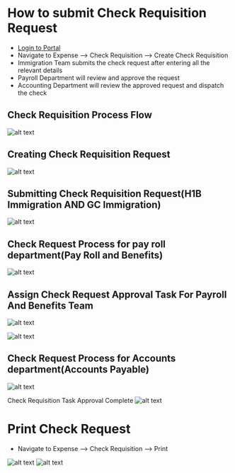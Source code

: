 How to submit Check Requisition Request
==========
 - [Login to Portal](../../office/forgot-password.html "Login")
 - Navigate to Expense --> Check Requisition --> Create Check Requisition 
 - Immigration Team submits the check request after entering all the relevant details
 - Payroll Department will review and approve the request
 - Accounting Department will review the approved request and dispatch the check

Check Requisition Process Flow
----
![alt text](../../images/expense/Check-Requisition-Process.png "Check Requisition")

Creating Check Requisition Request
----
![alt text](../../images/expense/create-check-request.png "Check Requisition")

Submitting Check Requisition Request(H1B Immigration AND GC Immigration)
----
![alt text](../../images/expense/submit-check-request.png "Check Requisition")

Check Request Process for pay roll department(Pay Roll and Benefits)
----
![alt text](../../images/expense/pending-payroll-approval.png "Check Requisition")

Assign Check Request Approval Task For Payroll And Benefits Team
----
![alt text](../../images/expense/assign-check-req-to-payroll.png "Check Requisition")

![alt text](../../images/expense/approved-by-payroll.png "Check Requisition")

Check Request Process for Accounts department(Accounts Payable)
----
![alt text](../../images/expense/accounts-dept-check-request-task.png "Check Requisition")

Check Requisition Task Approval Complete
![alt text](../../images/expense/approved.png "Check Requisition")

Print Check Request
===========
 - Navigate to Expense --> Check Requisition --> Print

![alt text](../../images/expense/print-check-request.png "Check Requisition")
![alt text](../../images/expense/check-request-print-form.png "Check Requisition")

